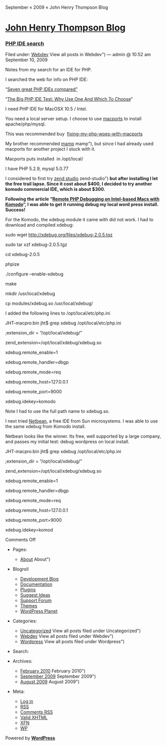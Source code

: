 September « 2009 « John Henry Thompson Blog

# [John Henry Thompson Blog](../../index.md)

### [PHP IDE search](10/php-ide-search/index.md)

Filed under: [Webdev](../../category/webdev/index.md) View all posts in Webdev") — admin @ 10:52 am September 10, 2009

Notes from my search for an IDE for PHP.

I searched the web for info on PHP IDE:

“[Seven great PHP IDEs compared”](http://www.ibm.com/developerworks/library/os-php-ide/index.html)

“[The Big PHP IDE Test: Why Use One And Which To Choose](http://www.smashingmagazine.com/2009/02/11/the-big-php-ides-test-why-use-oneand-which-to-choose/)“

I need PHP IDE for MacOSX 10.5 / Intel.

You need a local server setup. I choose to use [macports](http://www.macports.org 'macports') to install apache/php/mysql.

This was recommended buy  [fixing-my-php-woes-with-macports](http://iparrizar.mnstate.edu/~juan/urania/2008/08/14/fixing-my-php-woes-with-macports/ 'fixing-my-php-woes-with-macports')

My brother recommended [mamp](http://www.mamp.info/en/index.md) mamp"), but since I had already used macports for another project I stuck with it.

Macports puts installed  in /opt/local/

I have PHP 5.2.9, mysql 5.0.77

I considered to first try [zend studio](http://shop.zend.com/en/zend-studio-for-eclipse.md) zend-studio") **but after installing I let the free trail lapse. Since it cost about $400, I decided to try another komodo commercial IDE, which is about $300.**

**Following the article “[Remote PHP Debugging on Intel-based Macs with Komodo](http://www.sysarchitects.com/node/22)“, I was able to get it running debug my local word press install. Success!**

For the Komodo, the xdebug module it came with did not work. I had to download and compiled xdebug:

sudo wget http://xdebug.org/files/xdebug-2.0.5.tgz

sudo tar xzf xdebug-2.0.5.tgz

cd xdebug-2.0.5

phpize

./configure –enable-xdebug

make

mkdir /usr/local/xdebug

cp modules/xdebug.so /usr/local/xdebug/

I added the following lines to /opt/local/etc/php.ini

JHT-macpro:bin jht\$ grep xdebug /opt/local/etc/php.ini

;extension_dir = “/opt/local/xdebug/”

zend_extension=/opt/local/xdebug/xdebug.so

xdebug.remote_enable=1

xdebug.remote_handler=dbgp

xdebug.remote_mode=req

xdebug.remote_host=127.0.0.1

xdebug.remote_port=9000

xdebug.idekey=komodo

Note I had to use the full path name to xdebug.so.

I next tried [Netbean](http://www.netbeans.org/features/index.html), a free IDE from Sun microsystems. I was able to use the same xdebug from Komodo install.

Netbean looks like the winner. Its free, well supported by a large company, and passes my initial test: debug wordpress on local install.

JHT-macpro:bin jht\$ grep xdebug /opt/local/etc/php.ini

;extension_dir = “/opt/local/xdebug/”

zend_extension=/opt/local/xdebug/xdebug.so

xdebug.remote_enable=1

xdebug.remote_handler=dbgp

xdebug.remote_mode=req

xdebug.remote_host=127.0.0.1

xdebug.remote_port=9000

xdebug.idekey=komod

Comments Off

- Pages:
  - [About](../../about/index.md) About")
- Blogroll
  - [Development Blog](http://wordpress.org/development/)
  - [Documentation](http://codex.wordpress.org/)
  - [Plugins](http://wordpress.org/extend/plugins/)
  - [Suggest Ideas](http://wordpress.org/extend/ideas/)
  - [Support Forum](http://wordpress.org/support/)
  - [Themes](http://wordpress.org/extend/themes/)
  - [WordPress Planet](http://planet.wordpress.org/)
- Categories:
  - [Uncategorized](../../category/uncategorized/index.md) View all posts filed under Uncategorized")
  - [Webdev](../../category/webdev/index.md) View all posts filed under Webdev")
  - [Wordpress](../../category/wordpress/index.md) View all posts filed under Wordpress")
- Search:

- Archives:
  - [February 2010](../../2010/02/index.md) February 2010")
  - [September 2009](index.md) September 2009")
  - [August 2009](../08/index.md) August 2009")
- Meta:
  - [Log in](../../wp-login.php.md)
  - [RSS](../../feed/index.rss 'Syndicate this site using RSS')
  - [Comments RSS](../../comments/feed/index.rss 'The latest comments to all posts in RSS')
  - [Valid XHTML](http://validator.w3.org/check/referer 'This page validates as XHTML 1.0 Transitional')
  - [XFN](http://gmpg.org/xfn/)
  - [WP](http://wordpress.org/ 'Powered by WordPress, state-of-the-art semantic personal publishing platform.')

Powered by [**WordPress**](http://wordpress.org/ 'Powered by WordPress, state-of-the-art semantic personal publishing platform.')
